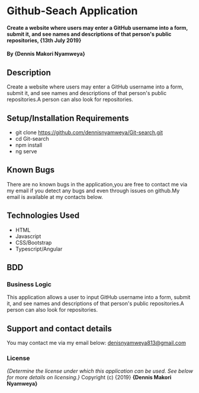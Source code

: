 # Github-Seach Application
#### Create a website where users may enter a GitHub username into a form, submit it, and see names and descriptions of that person's public repositories, {13th July 2019}
#### By **{Dennis Makori Nyamweya}**
## Description
Create a website where users may enter a GitHub username into a form, submit it, and see names and descriptions of that person's public repositories.A person can also look for repositories.
## Setup/Installation Requirements
* git clone https://github.com/dennisnyamweya/Git-search.git
* cd Git-search
* npm install
* ng serve
## Known Bugs
There are no known bugs in the application,you are free to contact me via my email if you detect any bugs and even through issues on github.My email is available at my contacts below.
## Technologies Used
* HTML 
* Javascript
* CSS/Bootstrap
* Typescript/Angular
## BDD
### Business Logic
This application allows a user to input GitHub username into a form, submit it, and see names and descriptions of that person's public repositories.A person can also look for repositories.
## Support and contact details
You may contact me via my email below:
denisnyamweya813@gmail.com
### License
*{Determine the license under which this application can be used.  See below for more details on licensing.}*
Copyright (c) {2019} **{Dennis Makori Nyamweya}**